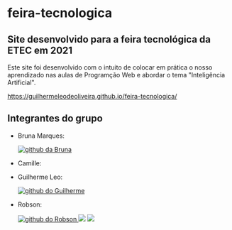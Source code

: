 # feira-tecnologica
## Site desenvolvido para a feira tecnológica da ETEC em 2021
Este site foi desenvolvido com o intuito de colocar em prática o nosso aprendizado nas aulas de Programção Web e abordar o tema "Inteligência Artificial".

 https://guilhermeleodeoliveira.github.io/feira-tecnologica/

## Integrantes do grupo
* Bruna Marques:

  <a href="https://github.com/BrunaMarques1612"> 
    <img alt="github da Bruna" src="https://img.shields.io/badge/GitHub-100000?style=for-the-badge&logo=github&logoColor=white"/> 
  </a>

* Camille: 

* Guilherme Leo: 
  
  <a href="https://github.com/GuilhermeLeodeOliveira"> 
    <img alt="github do Guilherme" src="https://img.shields.io/badge/GitHub-100000?style=for-the-badge&logo=github&logoColor=white"/> 
  </a>
  
* Robson: 

  <a href="https://github.com/RobsonLSilva"> 
    <img alt="github do Robson" src="https://img.shields.io/badge/GitHub-100000?style=for-the-badge&logo=github&logoColor=white"/> 
  </a>
  <a href="https://www.linkedin.com/in/robson-lsilva/" target="_blank"><img src="https://img.shields.io/badge/-LinkedIn-%230077B5?style=for-the-badge&logo=linkedin&logoColor=white" target="_blank"></a> 
  <a href = "mailto:robson.lsilva36@gmail.com"><img src="https://img.shields.io/badge/-Gmail-%23333?style=for-the-badge&logo=gmail&logoColor=red&color=ffffff" target="_blank"></a>
